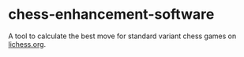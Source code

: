 # chess-enhancement-software
A tool to calculate the best move for standard variant chess games on [lichess.org](https://lichess.org/).
